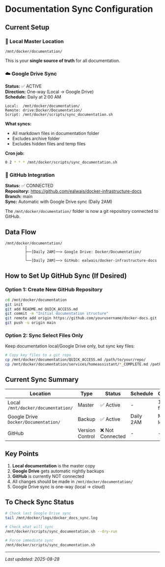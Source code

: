 # Documentation Sync Configuration

## Current Setup

### 📁 Local Master Location
```
/mnt/docker/documentation/
```
This is your **single source of truth** for all documentation.

### ☁️ Google Drive Sync

**Status:** ✅ ACTIVE  
**Direction:** One-way (Local → Google Drive)  
**Schedule:** Daily at 2:00 AM  

```
Local:  /mnt/docker/documentation/
Remote: drive:Docker/Documentation/
Script: /mnt/docker/scripts/sync_documentation.sh
```

**What syncs:**
- All markdown files in documentation folder
- Excludes archive folder
- Excludes hidden files and temp files

**Cron job:**
```bash
0 2 * * * /mnt/docker/scripts/sync_documentation.sh
```

### 🐙 GitHub Integration

**Status:** ✅ CONNECTED  
**Repository:** https://github.com/ealwais/docker-infrastructure-docs  
**Branch:** main  
**Sync:** Automatic with Google Drive sync (Daily 2AM)  

The `/mnt/docker/documentation/` folder is now a git repository connected to GitHub.

## Data Flow

```
/mnt/docker/documentation/
         |
         ├──[Daily 2AM]──> Google Drive: Docker/Documentation/
         |
         └──[Daily 2AM]──> GitHub: ealwais/docker-infrastructure-docs
```

## How to Set Up GitHub Sync (If Desired)

### Option 1: Create New GitHub Repository
```bash
cd /mnt/docker/documentation
git init
git add README.md QUICK_ACCESS.md
git commit -m "Initial documentation structure"
git remote add origin https://github.com/yourusername/docker-docs.git
git push -u origin main
```

### Option 2: Sync Select Files Only
Keep documentation local/Google Drive only, but sync key files:
```bash
# Copy key files to a git repo
cp /mnt/docker/documentation/QUICK_ACCESS.md /path/to/your/repo/
cp /mnt/docker/documentation/services/homeassistant/*_COMPLETE.md /path/to/your/repo/
```

## Current Sync Summary

| Location | Type | Status | Schedule | Content |
|----------|------|--------|----------|---------|
| Local `/mnt/docker/documentation/` | Master | ✅ Active | - | 108 files |
| Google Drive `Docker/Documentation/` | Backup | ✅ Active | Daily 2AM | Mirrors local |
| GitHub | Version Control | ❌ Not Connected | - | - |

## Key Points

1. **Local documentation** is the master copy
2. **Google Drive** gets automatic nightly backups
3. **GitHub** is currently NOT connected
4. All changes should be made in `/mnt/docker/documentation/`
5. Google Drive sync is one-way (local → cloud)

## To Check Sync Status

```bash
# Check last Google Drive sync
tail /mnt/docker/logs/docker_docs_sync.log

# Check what will sync
/mnt/docker/scripts/sync_documentation.sh --dry-run

# Force immediate sync
/mnt/docker/scripts/sync_documentation.sh
```

---
*Last updated: 2025-08-28*